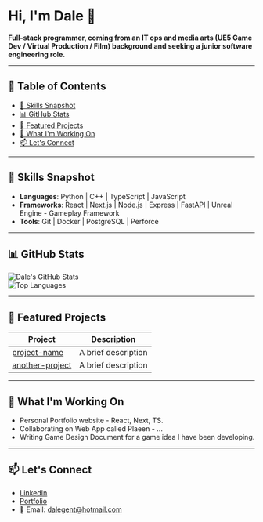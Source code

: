 # Hi, I'm Dale 👋 
**Full-stack programmer, coming from an IT ops and media arts (UE5 Game Dev / Virtual Production / Film) background and seeking a junior software engineering role.**

---

## 📌 Table of Contents  
- [🧠 Skills Snapshot](#skills-snapshot)  
- [📊 GitHub Stats](#github-stats)  
- [📂 Featured Projects](#featured-projects)  
- [🧭 What I'm Working On](#what-im-working-on)  
- [📫 Let's Connect](#lets-connect)

---

## 🧠 Skills Snapshot  
- **Languages**: Python | C++ | TypeScript | JavaScript 
- **Frameworks**: React | Next.js | Node.js | Express | FastAPI | Unreal Engine - Gameplay Framework
- **Tools**: Git | Docker | PostgreSQL | Perforce

---

## 📊 GitHub Stats  
![Dale's GitHub Stats](https://github-readme-stats.vercel.app/api?username=TheTechGent&show_icons=true&theme=radical)  
![Top Languages](https://github-readme-stats.vercel.app/api/top-langs/?username=TheTechGent&layout=compact&theme=radical)

---

## 📂 Featured Projects  
| Project | Description |
|--------|-------------|
| [project-name](https://github.com/TheTechGent/EnigmaMachine) | A brief description |
| [another-project](https://github.com/TheTechGent/C_nigma_PlusPlus) | A brief description |

---

## 🧭 What I'm Working On  
- Personal Portfolio website - React, Next, TS.  
- Collaborating on Web App called Plaeen - ... 
- Writing Game Design Document for a game idea I have been developing.

---

## 📫 Let's Connect  
- [LinkedIn](https://www.linkedin.com/in/dale-gent-25993024/)  
- [Portfolio](https://TechGent.co.uk)  
- 📧 Email: dalegent@hotmail.com
